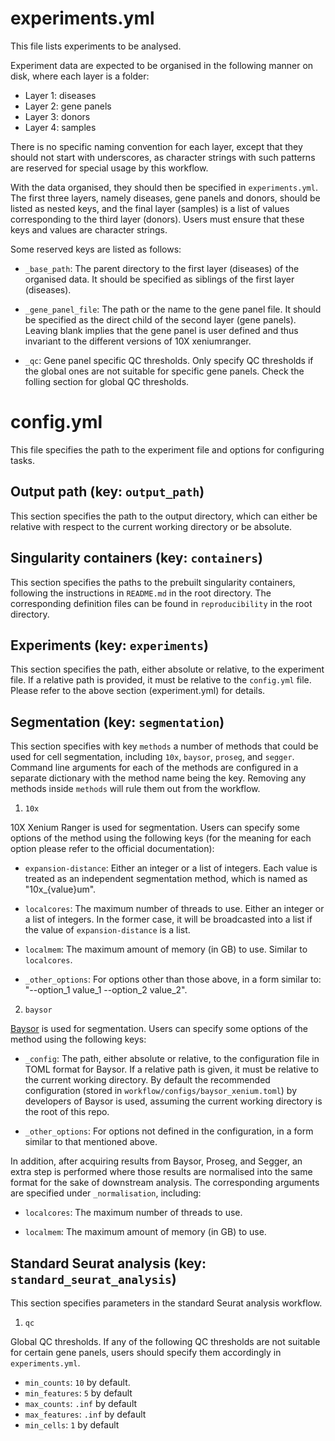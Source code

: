# experiments.yml

This file lists experiments to be analysed.

Experiment data are expected to be organised in the following manner on disk, where each layer is a folder:

- Layer 1: diseases
- Layer 2: gene panels
- Layer 3: donors
- Layer 4: samples

There is no specific naming convention for each layer, except that they should not start with underscores, as character strings with such patterns are reserved for special usage by this workflow.

With the data organised, they should then be specified in `experiments.yml`. The first three layers, namely diseases, gene panels and donors, should be listed as nested keys, and the final layer (samples) is a list of values corresponding to the third layer (donors). Users must ensure that these keys and values are character strings.

Some reserved keys are listed as follows:

- `_base_path`: The parent directory to the first layer (diseases) of the organised data. It should be specified as siblings of the first layer (diseases).

- `_gene_panel_file`: The path or the name to the gene panel file. It should be specified as the direct child of the second layer (gene panels). Leaving blank implies that the gene panel is user defined and thus invariant to the different versions of 10X xeniumranger.

- `_qc`: Gene panel specific QC thresholds. Only specify QC thresholds if the global ones are not suitable for specific gene panels. Check the folling section for global QC thresholds.

# config.yml

This file specifies the path to the experiment file and options for configuring tasks.

## Output path (key: `output_path`)

This section specifies the path to the output directory, which can either be relative with respect to the current working directory or be absolute.

## Singularity containers (key: `containers`)

This section specifies the paths to the prebuilt singularity containers, following the instructions in `README.md` in the root directory. The corresponding definition files can be found in `reproducibility` in the root directory.

## Experiments (key: `experiments`)

This section specifies the path, either absolute or relative, to the experiment file. If a relative path is provided, it must be relative to the `config.yml` file. Please refer to the above section (experiment.yml) for details.

## Segmentation (key: `segmentation`)

This section specifies with key `methods` a number of methods that could be used for cell segmentation, including `10x`, `baysor`, `proseg`, and `segger`. Command line arguments for each of the methods are configured in a separate dictionary with the method name being the key. Removing any methods inside `methods` will rule them out from the workflow.

1. `10x`

10X Xenium Ranger is used for segmentation. Users can specify some options of the method using the following keys (for the meaning for each option please refer to the official documentation):

- `expansion-distance`: Either an integer or a list of integers. Each value is treated as an independent segmentation method, which is named as "10x\_{value}um".

- `localcores`: The maximum number of threads to use. Either an integer or a list of integers. In the former case, it will be broadcasted into a list if the value of `expansion-distance` is a list.

- `localmem`: The maximum amount of memory (in GB) to use. Similar to `localcores`.

- `_other_options`: For options other than those above, in a form similar to: "--option_1 value_1 --option_2 value_2".

2. `baysor`

[Baysor](https://github.com/kharchenkolab/Baysor) is used for segmentation. Users can specify some options of the method using the following keys:

- `_config`: The path, either absolute or relative, to the configuration file in TOML format for Baysor. If a relative path is given, it must be relative to the current working directory. By default the recommended configuration (stored in `workflow/configs/baysor_xenium.toml`) by developers of Baysor is used, assuming the current working directory is the root of this repo.

- `_other_options`: For options not defined in the configuration, in a form similar to that mentioned above.

In addition, after acquiring results from Baysor, Proseg, and Segger, an extra step is performed where those results are normalised into the same format for the sake of downstream analysis. The corresponding arguments are specified under `_normalisation`, including:

- `localcores`: The maximum number of threads to use.

- `localmem`: The maximum amount of memory (in GB) to use.

## Standard Seurat analysis (key: `standard_seurat_analysis`)

This section specifies parameters in the standard Seurat analysis workflow.

1. `qc`

Global QC thresholds. If any of the following QC thresholds are not suitable for certain gene panels, users should specify them accordingly in `experiments.yml`.

- `min_counts`: `10` by default.
- `min_features`: `5` by default
- `max_counts`: `.inf` by default
- `max_features`: `.inf` by default
- `min_cells`: `1` by default
